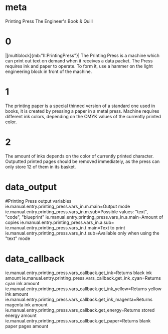 # meta
Printing Press
The Engineer's Book & Quill

# 0
|[multiblock]{mb:"II:PrintingPress"}|
The Printing Press is a machine which can print out text on demand when it receives a data packet. 
The Press requires ink and paper to operate. 
To form it, use a hammer on the light engineering block in front of the machine.

# 1
The printing paper is a special thinned version of a standard one used in books, it is created by pressing a paper in a metal press. 
Machine requires different ink colors, depending on the CMYK values of the currently printed color.

# 2
The amount of inks depends on the color of currently printed character.
Outputted printed pages should be removed immediately, as the press can only store 12 of them in its basket.

# data_output

#Printing Press output variables
ie.manual.entry.printing_press.vars_in.m.main=Output mode
ie.manual.entry.printing_press.vars_in.m.sub=Possible values: "text", "code", "blueprint"
ie.manual.entry.printing_press.vars_in.a.main=Amount of copies
ie.manual.entry.printing_press.vars_in.a.sub=
ie.manual.entry.printing_press.vars_in.t.main=Text to print
ie.manual.entry.printing_press.vars_in.t.sub=Available only when using the "text" mode

# data_callback
ie.manual.entry.printing_press.vars_callback.get_ink=Returns black ink amount
ie.manual.entry.printing_press.vars_callback.get_ink_cyan=Returns cyan ink amount
ie.manual.entry.printing_press.vars_callback.get_ink_yellow=Returns yellow ink amount
ie.manual.entry.printing_press.vars_callback.get_ink_magenta=Returns magenta ink amount
ie.manual.entry.printing_press.vars_callback.get_energy=Returns stored energy amount
ie.manual.entry.printing_press.vars_callback.get_paper=Returns blank paper pages amount
